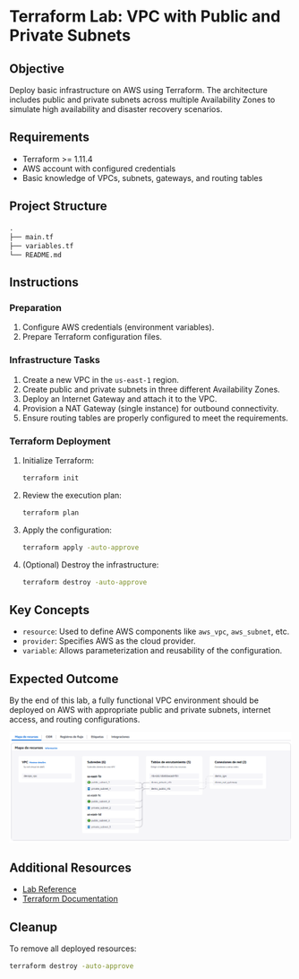 # Terraform Lab: VPC with Public and Private Subnets

## Objective

Deploy basic infrastructure on AWS using Terraform. The architecture includes public and private subnets across multiple Availability Zones to simulate high availability and disaster recovery scenarios.

## Requirements

- Terraform >= 1.11.4
- AWS account with configured credentials
- Basic knowledge of VPCs, subnets, gateways, and routing tables

## Project Structure

```
.
├── main.tf
├── variables.tf
└── README.md
```

## Instructions

### Preparation

1. Configure AWS credentials (environment variables).
2. Prepare Terraform configuration files.

### Infrastructure Tasks

1. Create a new VPC in the `us-east-1` region.
2. Create public and private subnets in three different Availability Zones.
3. Deploy an Internet Gateway and attach it to the VPC.
4. Provision a NAT Gateway (single instance) for outbound connectivity.
5. Ensure routing tables are properly configured to meet the requirements.

### Terraform Deployment

1. Initialize Terraform:

   ```bash
   terraform init
   ```

2. Review the execution plan:

   ```bash
   terraform plan
   ```

3. Apply the configuration:

   ```bash
   terraform apply -auto-approve
   ```

4. (Optional) Destroy the infrastructure:

   ```bash
   terraform destroy -auto-approve
   ```

## Key Concepts

- `resource`: Used to define AWS components like `aws_vpc`, `aws_subnet`, etc.
- `provider`: Specifies AWS as the cloud provider.
- `variable`: Allows parameterization and reusability of the configuration.

## Expected Outcome

By the end of this lab, a fully functional VPC environment should be deployed on AWS with appropriate public and private subnets, internet access, and routing configurations.

![AWS VPC Diagram](img/aws-vpc.png)

## Additional Resources

- [Lab Reference](https://github.com/btkrausen/hashicorp/blob/master/terraform/Hands-On%20Labs/Section%2002%20-%20Understand%20IAC%20Concepts/02%20-%20Benefits_of_Infrastructure_as_Code.md)
- [Terraform Documentation](https://developer.hashicorp.com/terraform/docs)

## Cleanup

To remove all deployed resources:

```bash
terraform destroy -auto-approve
```

